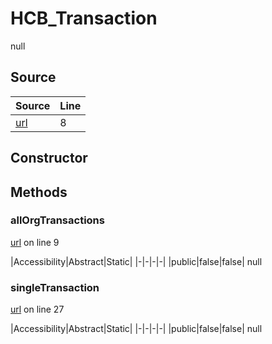 # HCB_Transaction

null
## Source
|Source|Line|
|-|-|
|[url](https://github.com/devramsean0/hcb.js/blob/b7b4779/src/api_endpoints/transaction.ts#L8)|8|
## Constructor
## Methods
### allOrgTransactions
[url](https://github.com/devramsean0/hcb.js/blob/b7b4779/src/api_endpoints/transaction.ts#L9) on line 9  

|Accessibility|Abstract|Static|
|-|-|-|-|
|public|false|false|
null

### singleTransaction
[url](https://github.com/devramsean0/hcb.js/blob/b7b4779/src/api_endpoints/transaction.ts#L27) on line 27  

|Accessibility|Abstract|Static|
|-|-|-|-|
|public|false|false|
null
